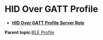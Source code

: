 # HID Over GATT Profile

-   **[HID Over GATT Profile Server Role](GUID-BC3F14FE-6227-432C-BE54-3A43B38001B1.md)**  


**Parent topic:**[BLE Profile](GUID-A7DDE9E2-3D4D-46CD-A27B-8A90BCC16D8A.md)

